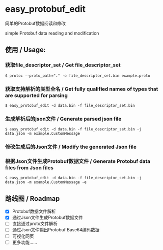 # easy_protobuf_edit

简单的Protobuf数据阅读和修改

simple Protobuf data reading and modification

## 使用 / Usage:

### 获取file_descriptor_set / Get file_descriptor_set

```shell
$ protoc --proto_path="." -o file_descriptor_set.bin example.proto
```

### 获取支持解析的类型全名 / Get fully qualified names of types that are supported for parsing

```shell
$ easy_protobuf_edit -d data.bin -f file_descriptor_set.bin
```

### 生成解析后的json文件 / Generate parsed json file

```shell
$ easy_protobuf_edit -d data.bin -f file_descriptor_set.bin -j data.json -m example.CustomMessage
```

### 修改生成后的Json文件 / Modify the generated Json file

### 根据Json文件生成Protobuf数据文件 / Generate Protobuf data files from Json files

```shell
$ easy_protobuf_edit -d data.bin -f file_descriptor_set.bin -j data.json -m example.CustomMessage -e
```

## 路线图 / Roadmap

- [x] Protobuf数据文件解析
- [x] 通过Json文件生成Protobuf数据文件
- [ ] 直接通过proto文件解析
- [ ] 通过Json文件输出Protobuf Base64编码数据
- [ ] 可视化网页
- [ ] 更多功能……